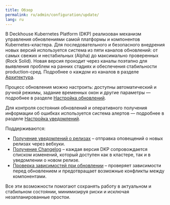 ```yaml
---
title: Обзор
permalink: ru/admin/configuration/update/
lang: ru
---
```


В Deckhouse Kubernetes Platform (DKP) реализован механизм управления обновлениями самой платформы и компонентов Kubernetes-кластера. Для последовательного и безопасного внедрения новых версий используется система из пяти каналов обновлений: от самых свежих и нестабильных (Alpha) до максимально проверенных (Rock Solid). Новая версия проходит через каналы поэтапно для выявления проблем на ранних стадиях и обеспечения стабильности production-сред.
Подробнее о каждом из каналов в разделе [Архитектура](../../../architecture/updating.html#каналы-обновлений).

Процесс обновления можно настроить: доступны автоматический и ручной режимы, задание временных окон и другие параметры — подробнее в разделе [Настройка обновлений](configuration.html#режимы-обновления).

Для контроля состояния обновлений и оперативного получения информации об ошибках используется система алертов — подробнее в разделе [Настройка уведомлений](notifications.html).

Поддерживаются:

- [Получение уведомлений о релизах](notifications.html#настройка-уведомлений) – отправка оповещений о новых релизах через вебхуки.
- [Получение Changelog](../../../architecture/updating.html#получение-истории-изменений-changelog) – каждая версия DKP сопровождается списком изменений, который доступен как в кластере, так и в уведомлении о новом релизе.
- [Проверка зависимостей при обновлении](../../../architecture/updating.html#проверка-зависимостей-при-обновлении) – проверяет зависимости перед обновлением и предотвращает возможные конфликты между компонентами.

Все эти возможности помогают сохранять работу в актуальном и стабильном состоянии, минимизируя риски и исключая незапланированные простои.
